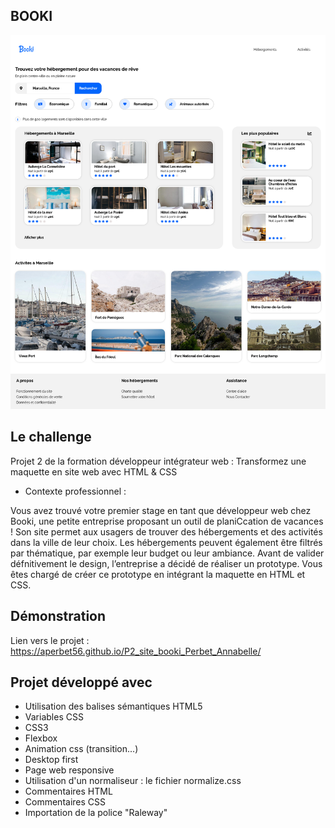 ## BOOKI

![Design preview for the project](./images/preview.png)

## Le challenge

Projet 2 de la formation développeur intégrateur web : Transformez une maquette en site web avec HTML & CSS

- Contexte professionnel :

Vous avez trouvé votre premier stage en tant que développeur web chez Booki, une petite entreprise proposant un outil de planiCcation de vacances ! Son site permet aux usagers de trouver des hébergements et des activités dans la ville de leur choix. Les hébergements peuvent également être filtrés par thématique, par exemple leur budget ou leur ambiance. Avant de valider défnitivement le design, l’entreprise a décidé de réaliser un prototype. Vous êtes chargé de créer ce prototype en intégrant la maquette en HTML et CSS.

## Démonstration

Lien vers le projet : https://aperbet56.github.io/P2_site_booki_Perbet_Annabelle/

## Projet développé avec

- Utilisation des balises sémantiques HTML5
- Variables CSS
- CSS3
- Flexbox
- Animation css (transition...)
- Desktop first
- Page web responsive
- Utilisation d'un normaliseur : le fichier normalize.css
- Commentaires HTML
- Commentaires CSS
- Importation de la police "Raleway"
